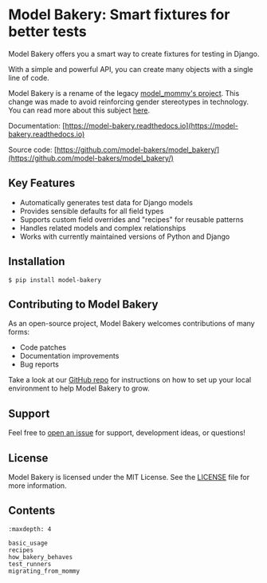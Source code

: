 # Model Bakery: Smart fixtures for better tests

Model Bakery offers you a smart way to create fixtures for testing in Django.

With a simple and powerful API, you can create many objects with a single line of code.

Model Bakery is a rename of the legacy [model_mommy's project](https://pypi.org/project/model_mommy/). This change was made to avoid reinforcing gender stereotypes in technology.
You can read more about this subject [here](https://witi.com/articles/1017/How-Gender-Stereotypes-are-Still-Affecting-Women-in-Tech/).

Documentation: [https://model-bakery.readthedocs.io](https://model-bakery.readthedocs.io)

Source code: [https://github.com/model-bakers/model_bakery/](https://github.com/model-bakers/model_bakery/)

## Key Features

- Automatically generates test data for Django models
- Provides sensible defaults for all field types
- Supports custom field overrides and "recipes" for reusable patterns
- Handles related models and complex relationships
- Works with currently maintained versions of Python and Django

## Installation

```console
$ pip install model-bakery
```

## Contributing to Model Bakery

As an open-source project, Model Bakery welcomes contributions of many forms:

- Code patches
- Documentation improvements
- Bug reports

Take a look at our [GitHub repo](https://github.com/model-bakers/model_bakery/blob/main/CONTRIBUTING.md) for instructions on how to set up your local environment to help Model Bakery to grow.

## Support

Feel free to [open an issue](https://github.com/model-bakers/model_bakery/issues/new) for support, development ideas, or questions!

## License

Model Bakery is licensed under the MIT License.
See the [LICENSE](https://github.com/model-bakers/model_bakery/blob/main/LICENSE) file for more information.

## Contents

```{toctree}
:maxdepth: 4

basic_usage
recipes
how_bakery_behaves
test_runners
migrating_from_mommy
```
